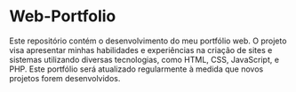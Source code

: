 # Web-Portfolio
 Este repositório contém o desenvolvimento do meu portfólio web. O projeto visa apresentar minhas habilidades e experiências na criação de sites e sistemas utilizando diversas tecnologias, como HTML, CSS, JavaScript, e PHP. Este portfólio será atualizado regularmente à medida que novos projetos forem desenvolvidos.
